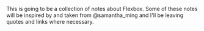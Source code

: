 This is going to be a collection of notes about Flexbox. Some of these notes will be inspired by and taken from @samantha_ming and I'll be leaving quotes and links where necessary.